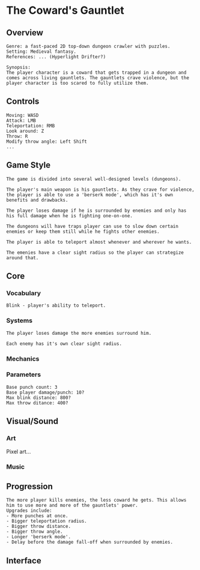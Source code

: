 # The Coward's Gauntlet 

## Overview 

```
Genre: a fast-paced 2D top-down dungeon crawler with puzzles.
Setting: Medieval fantasy.
References: ... (Hyperlight Drifter?)

Synopsis: 
The player character is a coward that gets trapped in a dungeon and comes across living gauntlets. The gauntlets crave violence, but the player character is too scared to fully utilize them.
```

## Controls

```
Moving: WASD
Attack: LMB
Teleportation: RMB
Look around: Z
Throw: R
Modify throw angle: Left Shift
...
```

## Game Style

```
The game is divided into several well-designed levels (dungeons).

The player's main weapon is his gauntlets. As they crave for violence, the player is able to use a 'berserk mode', which has it's own benefits and drawbacks.

The player loses damage if he is surrounded by enemies and only has his full damage when he is fighting one-on-one.

The dungeons will have traps player can use to slow down certain enemies or keep them still while he fights other enemies.

The player is able to teleport almost whenever and wherever he wants.

The emenies have a clear sight radius so the player can strategize around that.
```

## Core
### Vocabulary
```
Blink - player's ability to teleport.
```


### Systems

```
The player loses damage the more enemies surround him.
```

```
Each enemy has it's own clear sight radius.
```

### Mechanics


### Parameters

```
Base punch count: 3
Base player damage/punch: 10?
Max blink distance: 800?
Max throw ditance: 400?
```

## Visual/Sound
### Art

Pixel art...


### Music



## Progression 
```
The more player kills enemies, the less coward he gets. This allows him to use more and more of the gauntlets' power.
Upgrades include:
- More punches at once.
- Bigger teleportation radius.
- Bigger throw distance.
- Bigger throw angle.
- Longer 'berserk mode'.
- Delay before the damage fall-off when surrounded by enemies.
```



## Interface
